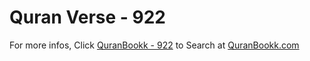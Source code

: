 # Quran Verse - 922 

For more infos, Click [QuranBookk - 922](https://www.quranbookk.com/quran/search?q=922) to Search at [QuranBookk.com](http://quranbookk.com/)